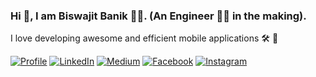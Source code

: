 ### Hi 👋, I am Biswajit Banik 👨‍💻. (An Engineer 👨‍🎓 in the making).

I love developing awesome and efficient mobile applications 🛠 📱


[![Profile](https://img.shields.io/badge/Website-red.svg?style=for-the-badge&logo=google-chrome&logoColor=white)]()
[![LinkedIn](https://img.shields.io/badge/LinkedIn-blue.svg?style=for-the-badge&logo=linkedin)]()
[![Medium](https://img.shields.io/badge/medium-black.svg?style=for-the-badge&logo=medium)]()
[![Facebook](https://img.shields.io/badge/facebook-blue.svg?style=for-the-badge&logo=facebook&logoColor=white)]()
[![Instagram](https://img.shields.io/badge/Instagram-red.svg?style=for-the-badge&logo=instagram&logoColor=white)]()
